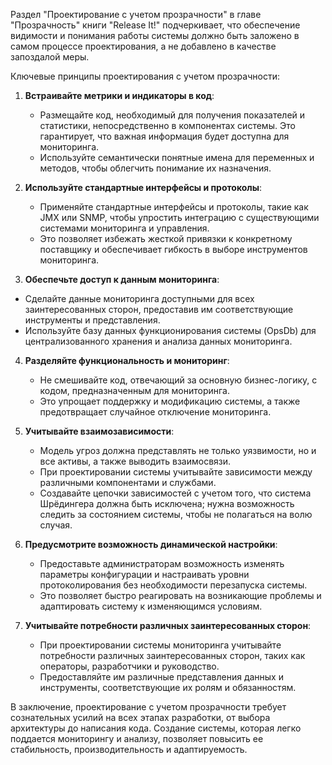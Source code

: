 Раздел "Проектирование с учетом прозрачности" в главе "Прозрачность" книги "Release It!" подчеркивает, что обеспечение видимости и понимания работы системы должно быть заложено в самом процессе проектирования, а не добавлено в качестве запоздалой меры.

Ключевые принципы проектирования с учетом прозрачности:

1. **Встраивайте метрики и индикаторы в код**:
   - Размещайте код, необходимый для получения показателей и статистики, непосредственно в компонентах системы. Это гарантирует, что важная информация будет доступна для мониторинга.
   - Используйте семантически понятные имена для переменных и методов, чтобы облегчить понимание их назначения.

2. **Используйте стандартные интерфейсы и протоколы**:
   - Применяйте стандартные интерфейсы и протоколы, такие как JMX или SNMP, чтобы упростить интеграцию с существующими системами мониторинга и управления.
   - Это позволяет избежать жесткой привязки к конкретному поставщику и обеспечивает гибкость в выборе инструментов мониторинга.

3. **Обеспечьте доступ к данным мониторинга**:
  * Сделайте данные мониторинга доступными для всех заинтересованных сторон, предоставив им соответствующие инструменты и представления.
* Используйте базу данных функционирования системы (OpsDb) для централизованного хранения и анализа данных мониторинга.

4.  **Разделяйте функциональность и мониторинг**:
    *   Не смешивайте код, отвечающий за основную бизнес-логику, с кодом, предназначенным для мониторинга.
    *   Это упрощает поддержку и модификацию системы, а также предотвращает случайное отключение мониторинга.

5. **Учитывайте взаимозависимости**:
   - Модель угроз должна представлять не только уязвимости, но и все активы, а также выводить взаимосвязи.
   * При проектировании системы учитывайте зависимости между различными компонентами и службами.
    * Создавайте цепочки зависимостей с учетом того, что система Шрёдингера должна быть исключена; нужна возможность следить за состоянием системы, чтобы не полагаться на волю случая.

6.  **Предусмотрите возможность динамической настройки**:
    *   Предоставьте администраторам возможность изменять параметры конфигурации и настраивать уровни протоколирования без необходимости перезапуска системы.
    *   Это позволяет быстро реагировать на возникающие проблемы и адаптировать систему к изменяющимся условиям.

7.  **Учитывайте потребности различных заинтересованных сторон**:
    *   При проектировании системы мониторинга учитывайте потребности различных заинтересованных сторон, таких как операторы, разработчики и руководство.
    *   Предоставляйте им различные представления данных и инструменты, соответствующие их ролям и обязанностям.

В заключение, проектирование с учетом прозрачности требует сознательных усилий на всех этапах разработки, от выбора архитектуры до написания кода. Создание системы, которая легко поддается мониторингу и анализу, позволяет повысить ее стабильность, производительность и адаптируемость.
